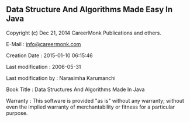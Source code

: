 
Data Structure And Algorithms Made Easy In Java
-----------------------------------------------
 Copyright (c) Dec 21, 2014 CareerMonk Publications and others.
 
 E-Mail           	     : info@careermonk.com 
 
 Creation Date    	     : 2015-01-10 06:15:46 
 
 Last modification	     : 2006-05-31 
 
 Last modification by	: Narasimha Karumanchi 
          
 Book Title		     : Data Structures And Algorithms Made In Java
 
 Warranty         	     : This software is provided "as is" without any warranty; without even the implied warranty of merchantability or fitness for a particular purpose. 
 
